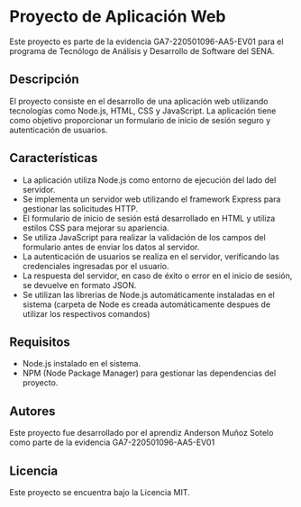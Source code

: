 # Proyecto de Aplicación Web

Este proyecto es parte de la evidencia GA7-220501096-AA5-EV01 para el programa de Tecnólogo de Análisis y Desarrollo de Software del SENA.

## Descripción
El proyecto consiste en el desarrollo de una aplicación web utilizando tecnologías como Node.js, HTML, CSS y JavaScript. La aplicación tiene como objetivo proporcionar un formulario de inicio de sesión seguro y autenticación de usuarios.

## Características
- La aplicación utiliza Node.js como entorno de ejecución del lado del servidor.
- Se implementa un servidor web utilizando el framework Express para gestionar las solicitudes HTTP.
- El formulario de inicio de sesión está desarrollado en HTML y utiliza estilos CSS para mejorar su apariencia.
- Se utiliza JavaScript para realizar la validación de los campos del formulario antes de enviar los datos al servidor.
- La autenticación de usuarios se realiza en el servidor, verificando las credenciales ingresadas por el usuario.
- La respuesta del servidor, en caso de éxito o error en el inicio de sesión, se devuelve en formato JSON.
- Se utilizan las librerias de Node.js automáticamente instaladas en el sistema (carpeta de Node es creada automáticamente despues de utilizar los respectivos comandos)

## Requisitos
- Node.js instalado en el sistema.
- NPM (Node Package Manager) para gestionar las dependencias del proyecto.

## Autores
Este proyecto fue desarrollado por el aprendiz Anderson Muñoz Sotelo como parte de la evidencia GA7-220501096-AA5-EV01 

## Licencia
Este proyecto se encuentra bajo la Licencia MIT. 

